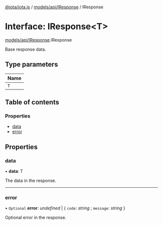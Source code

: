 [@iota/iota.js](../README.md) / [models/api/IResponse](../modules/models_api_iresponse.md) / IResponse

# Interface: IResponse<T\>

[models/api/IResponse](../modules/models_api_iresponse.md).IResponse

Base response data.

## Type parameters

Name |
:------ |
`T` |

## Table of contents

### Properties

- [data](models_api_iresponse.iresponse.md#data)
- [error](models_api_iresponse.iresponse.md#error)

## Properties

### data

• **data**: T

The data in the response.

___

### error

• `Optional` **error**: *undefined* \| { `code`: *string* ; `message`: *string*  }

Optional error in the response.
